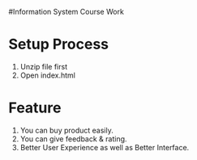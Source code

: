 #Information System Course Work

# Setup Process

1. Unzip file first
2. Open index.html

# Feature

1. You can buy product easily.
2. You can give feedback & rating.
3. Better User Experience as well as Better Interface.
